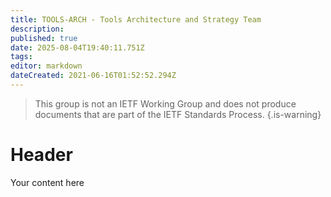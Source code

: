 ```yaml
---
title: TOOLS-ARCH - Tools Architecture and Strategy Team 
description: 
published: true
date: 2025-08-04T19:40:11.751Z
tags: 
editor: markdown
dateCreated: 2021-06-16T01:52:52.294Z
---
```


> This group is not an IETF Working Group and does not produce documents that are part of the IETF Standards Process.
{.is-warning}
# Header
Your content here